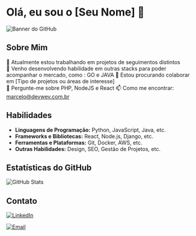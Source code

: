 # Olá, eu sou o [Seu Nome] 👋

![Banner do GitHub](link-para-seu-banner.png)

## Sobre Mim

🔭 Atualmente estou trabalhando em projetos de seguimentos distintos  
🌱 Venho desenvolvendo habilidade em outras stacks para poder acompanhar o mercado, como : GO e JAVA
👯 Estou procurando colaborar em [Tipo de projetos ou áreas de interesse]  
💬 Pergunte-me sobre PHP, NodeJS e React 
📫 Como me encontrar: marcelo@devwev.com.br 


## Habilidades

- **Linguagens de Programação:** Python, JavaScript, Java, etc.
- **Frameworks e Bibliotecas:** React, Node.js, Django, etc.
- **Ferramentas e Plataformas:** Git, Docker, AWS, etc.
- **Outras Habilidades:** Design, SEO, Gestão de Projetos, etc.

## Estatísticas do GitHub

![GitHub Stats](https://github-readme-stats.vercel.app/api?marcelocarvalhodemoura&show_icons=true&theme=dracula)

## Contato

<div align="left">
  <a href="https://linkedin.com/in/carvalhomar" target="_blank"><img src="https://img.shields.io/badge/LinkedIn-%230077B5.svg?&style=for-the-badge&logo=linkedin&logoColor=white" alt="LinkedIn"/></a>
  
  <a href="mailto:marcelo@devwev.com.br"><img src="https://img.shields.io/badge/Email-%23D14836.svg?&style=for-the-badge&logo=gmail&logoColor=white" alt="Email"/></a>
</div>

